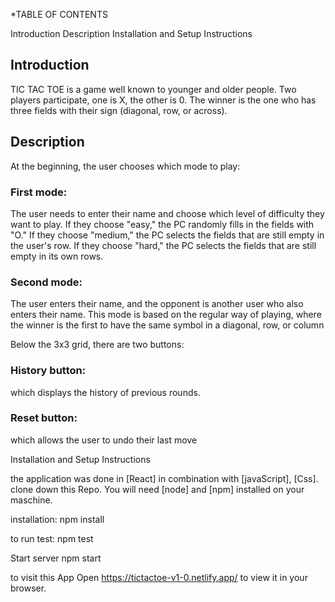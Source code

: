 \*TABLE OF CONTENTS

Introduction
Description
Installation and Setup Instructions

## Introduction

TIC TAC TOE is a game well known to younger and older people. Two players participate, one is X, the other is 0. The winner is the one who has three fields with their sign (diagonal, row, or across).

## Description

At the beginning, the user chooses which mode to play:

### First mode:

The user needs to enter their name and choose which level of difficulty they want to play.
If they choose "easy," the PC randomly fills in the fields with "O."
If they choose "medium," the PC selects the fields that are still empty in the user's row.
If they choose "hard," the PC selects the fields that are still empty in its own rows.

### Second mode:

The user enters their name, and the opponent is another user who also enters their name. This mode is based on the regular way of playing, where the winner is the first to have the same symbol in a diagonal, row, or column

Below the 3x3 grid, there are two buttons:

### History button:

which displays the history of previous rounds.

### Reset button:

which allows the user to undo their last move

Installation and Setup Instructions

the application was done in [React] in combination with [javaScript], [Css]. clone down this Repo.
You will need [node] and [npm] installed on your maschine.

installation:
npm install

to run test:
npm test

Start server
npm start

to visit this App
Open https://tictactoe-v1-0.netlify.app/ to view it in your browser.
